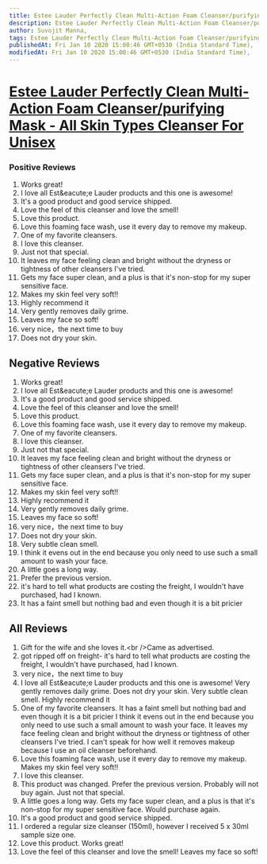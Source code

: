 ```yaml
---
title: Estee Lauder Perfectly Clean Multi-Action Foam Cleanser/purifying Mask - All Skin Types Cleanser For Unisex,
description: Estee Lauder Perfectly Clean Multi-Action Foam Cleanser/purifying Mask - All Skin Types Cleanser For Unisex,
author: Suvojit Manna,
tags: Estee Lauder Perfectly Clean Multi-Action Foam Cleanser/purifying Mask - All Skin Types Cleanser For Unisex,
publishedAt: Fri Jan 10 2020 15:00:46 GMT+0530 (India Standard Time),
modifiedAt: Fri Jan 10 2020 15:00:46 GMT+0530 (India Standard Time),
---
```


# [Estee Lauder Perfectly Clean Multi-Action Foam Cleanser/purifying Mask - All Skin Types Cleanser For Unisex](https://products.checkmycream.com/products/Estee-Lauder-Perfectly-Clean-Multi-Action-Foam-Cleanserpurifying-Mask-All-Skin-Types-Cleanser-For-Unisex.html)

### Positive Reviews

<ol>
      <li>Works great!</li>
      <li>I love all Est&amp;eacute;e Lauder products and this one is awesome!</li>
      <li>It&#x27;s a good product and good service shipped.</li>
      <li>Love the feel of this cleanser and love the smell!  </li>
      <li>Love this product.  </li>
      <li>Love this foaming face wash, use it every day to remove my makeup.</li>
      <li>One of my favorite cleansers.</li>
      <li>I love this cleanser.</li>
      <li>Just not that special.</li>
      <li>It leaves my face feeling clean and bright without the dryness or tightness of other cleansers I&#x27;ve tried.</li>
      <li>Gets my face super clean, and a plus is that it&#x27;s non-stop for my super sensitive face.  </li>
      <li>Makes my skin feel very soft!!</li>
      <li>Highly recommend it</li>
      <li>Very gently removes daily grime.</li>
      <li>Leaves my face so soft!</li>
      <li>very nice，the next time to buy</li>
      <li>Does not dry your skin.</li>
</ol>


<h2>Negative Reviews</h2>
<ol>
<li> Works great!</li>
<li> I love all Est&amp;eacute;e Lauder products and this one is awesome!</li>
<li> It&#x27;s a good product and good service shipped.</li>
<li> Love the feel of this cleanser and love the smell!  </li>
<li> Love this product.  </li>
<li> Love this foaming face wash, use it every day to remove my makeup.</li>
<li> One of my favorite cleansers.</li>
<li> I love this cleanser.</li>
<li> Just not that special.</li>
<li> It leaves my face feeling clean and bright without the dryness or tightness of other cleansers I&#x27;ve tried.</li>
<li> Gets my face super clean, and a plus is that it&#x27;s non-stop for my super sensitive face.  </li>
<li> Makes my skin feel very soft!!</li>
<li> Highly recommend it</li>
<li> Very gently removes daily grime.</li>
<li> Leaves my face so soft!</li>
<li> very nice，the next time to buy</li>
<li> Does not dry your skin.</li>
<li> Very subtle clean smell.</li>
<li> I think it evens out in the end because you only need to use such a small amount to wash your face.</li>
<li> A little goes a long way.  </li>
<li> Prefer the previous version.</li>
<li> it&#x27;s hard to tell what products are costing the freight, I wouldn&#x27;t have purchased, had I known.</li>
<li> It has a faint smell but nothing bad and even though it is a bit pricier</li>
</ol>

<h2>All Reviews</h2>

<ol>
    <li> Gift for the wife and she loves it.&lt;br /&gt;Came as advertised.</li>
    <li> got ripped off on freight- it&#x27;s hard to tell what products are costing the freight, I wouldn&#x27;t have purchased, had I known.</li>
    <li> very nice，the next time to buy</li>
    <li> I love all Est&amp;eacute;e Lauder products and this one is awesome! Very gently removes daily grime. Does not dry your skin. Very subtle clean smell. Highly recommend it</li>
    <li> One of my favorite cleansers. It has a faint smell but nothing bad and even though it is a bit pricier I think it evens out in the end because you only need to use such a small amount to wash your face. It leaves my face feeling clean and bright without the dryness or tightness of other cleansers I&#x27;ve tried. I can&#x27;t speak for how well it removes makeup because I use an oil cleanser beforehand.</li>
    <li> Love this foaming face wash, use it every day to remove my makeup. Makes my skin feel very soft!!</li>
    <li> I love this cleanser.</li>
    <li> This product was changed. Prefer the previous version. Probably will not buy again. Just not that special.</li>
    <li> A little goes a long way.  Gets my face super clean, and a plus is that it&#x27;s non-stop for my super sensitive face.  Would purchase again.</li>
    <li> It&#x27;s a good product and good service shipped.</li>
    <li> I ordered a regular size cleanser (150ml), however I received 5 x 30ml sample size one.</li>
    <li> Love this product.  Works great!</li>
    <li> Love the feel of this cleanser and love the smell!  Leaves my face so soft!</li>
</ol>




